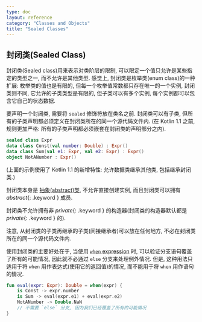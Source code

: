 ```yaml
---
type: doc
layout: reference
category: "Classes and Objects"
title: "Sealed Classes"
---
```


## 封闭类(Sealed Class)

封闭类(Sealed class)用来表示对类阶层的限制, 可以限定一个值只允许是某些指定的类型之一, 而不允许是其他类型. 感觉上, 封闭类是枚举类(enum class)的一种扩展: 枚举类的值也是有限的, 但每一个枚举值常数都只存在唯一的一个实例, 封闭类则不同, 它允许的子类类型是有限的, 但子类可以有多个实例, 每个实例都可以包含它自己的状态数据.

要声明一个封闭类, 需要将 `sealed` 修饰符放在类名之前. 封闭类可以有子类, 但所有的子类声明都必须定义在封闭类所在的同一个源代码文件内. (在 Kotlin 1.1 之前, 规则更加严格: 所有的子类声明都必须嵌套在封闭类的声明部分之内).

``` kotlin
sealed class Expr
data class Const(val number: Double) : Expr()
data class Sum(val e1: Expr, val e2: Expr) : Expr()
object NotANumber : Expr()
```

(上面的示例使用了 Kotlin 1.1 的新增特性: 允许数据类继承其他类, 包括继承封闭类.)

封闭类本身是 [抽象(abstract)类](classes.html#abstract-classes), 不允许直接创建实例, 而且封闭类可以拥有 *abstract*{: .keyword } 成员.

封闭类不允许拥有非 *private*{: .keyword } 的构造器(封闭类的构造器默认都是 *private*{: .keyword } 的).

注意, 从封闭类的子类再继承的子类(间接继承者)可以放在任何地方, 不必在封闭类所在的同一个源代码文件内.

使用封闭类的主要好处在于, 当使用 [`when` expression](control-flow.html#when-expression) 时, 可以验证分支语句覆盖了所有的可能情况, 因此就不必通过 `else` 分支来处理例外情况.
但是, 这种用法只适用于将 `when` 用作表达式(使用它的返回值)的情况, 而不能用于将 `when` 用作语句的情况.

``` kotlin
fun eval(expr: Expr): Double = when(expr) {
    is Const -> expr.number
    is Sum -> eval(expr.e1) + eval(expr.e2)
    NotANumber -> Double.NaN
    // 不需要 `else` 分支, 因为我们已经覆盖了所有的可能情况
}
```
